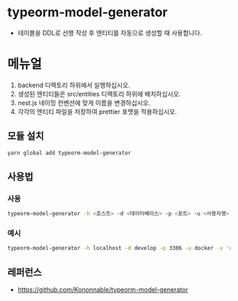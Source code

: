 # typeorm-model-generator

- 테이블을 DDL로 선행 작성 후 엔티티를 자동으로 생성할 때 사용합니다.

# 메뉴얼

1. backend 디렉토리 하위에서 실행하십시오.
2. 생성된 엔티티들은 src/entities 디렉토리 하위에 배치하십시오.
3. nest.js 네이밍 컨벤션에 맞게 이름을 변경하십시오.
4. 각각의 엔티티 파일을 저장하여 prettier 포맷을 적용하십시오.

## 모듈 설치

```bash
yarn global add typeorm-model-generator
```

## 사용법

### 사용

```bash
typeorm-model-generator -h <호스트> -d <데이터베이스> -p <포트> -u <사용자명> -x '<비밀번호>' -e mysql -o .
```

### 예시

```bash
typeorm-model-generator -h localhost -d develop -p 3306 -u docker -x 'docker' -e mysql -o .
```

## 레퍼런스

- https://github.com/Kononnable/typeorm-model-generator
